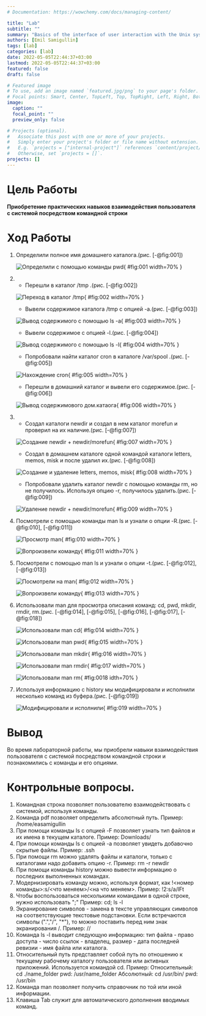 ```yaml
---
# Documentation: https://wowchemy.com/docs/managing-content/

title: "Lab"
subtitle: ""
summary: "Basics of the interface of user interaction with the Unix system at the command line level"
authors: [Emil Samigullin]
tags: [lab]
categories: [lab]
date: 2022-05-05T22:44:37+03:00
lastmod: 2022-05-05T22:44:37+03:00
featured: false
draft: false

# Featured image
# To use, add an image named `featured.jpg/png` to your page's folder.
# Focal points: Smart, Center, TopLeft, Top, TopRight, Left, Right, BottomLeft, Bottom, BottomRight.
image:
  caption: ""
  focal_point: ""
  preview_only: false

# Projects (optional).
#   Associate this post with one or more of your projects.
#   Simply enter your project's folder or file name without extension.
#   E.g. `projects = ["internal-project"]` references `content/project/deep-learning/index.md`.
#   Otherwise, set `projects = []`.
projects: []
---
```


# Цель Работы  

**Приобретение практических навыков взаимодействия пользователя с системой посредством командной строки**

# Ход Работы
1. Определили полное имя домашнего каталога.(рис. [-@fig:001])

   ![Определили с помощью команды pwd](images/1.jpg){ #fig:001 width=70% }

2. - Перешли в каталог /tmp .(рис. [-@fig:002])

   ![Переход в каталог /tmp](images/2.1.jpg){ #fig:002 width=70% }
   
   - Вывели  содержимое каталога /tmp с опцией -a.(рис. [-@fig:003])
   
   ![Вывод содержимого с помощью ls -a](images/2.2.1.jpg){ #fig:003 width=70% }
   
   - Вывели содержимое с опцией -l.(рис. [-@fig:004])
   
   ![Вывод содержимого с помощью ls -l](images/2.2.2.jpg){ #fig:004 width=70% }
   
   - Попробовали найти каталог cron в каталоге /var/spool .(рис. [-@fig:005])
   
   ![Нахождение cron](images/2.3.jpg){ #fig:005 width=70% }
   
   - Перешли в домашний каталог и вывели его содержимое.(рис. [-@fig:006])
   
   ![Вывод содержимового дом.катаога](images/2.4.jpg){ #fig:006 width=70% }
   
3. - Создал каталоги newdir и создал в нем каталог morefun и проверил на их наличие.(рис. [-@fig:007])

   ![Cоздание newdir + newdir/morefun](images/3.1.jpg){ #fig:007 width=70% }
   
   - Создал в домашнем каталоге одной командой каталоги letters, memos, misk и после удалил их.(рис. [-@fig:008])
   
   ![Создание и удаление letters, memos, misk](images/3.3.jpg){ #fig:008 width=70% }
   
   - Попробовали удалить каталог newdir с помощью команды rm, но не получилось. Используя опцию -r, получилось удалить.(рис. [-@fig:009])
   
   ![Удаление newdir + newdir/morefun](images/3.5.jpg){ #fig:009 width=70% }
   
4. Посмотрели с помощью команды man ls и узнали о опции -R.(рис. [-@fig:010], [-@fig:011])

   ![Просмотр man](images/4.1.jpg){ #fig:010 width=70% }
   
   ![Вопроизвели команду](images/4.2.jpg){ #fig:011 width=70% }
   
5. Посмотрели с помощью man ls и узнали о опции -t.(рис. [-@fig:012], [-@fig:013])

   ![Посмотрели на man](images/5.1.jpg){ #fig:012 width=70% }
   
   ![Вопроизвели команду](images/5.2.jpg){ #fig:013 width=70% }
   
6. Использовали man для просмотра описания команд: cd, pwd, mkdir, rmdir, rm.(рис. [-@fig:014], [-@fig:015], [-@fig:016], [-@fig:017], [-@fig:018])

   ![Использовали man cd](images/6.1.jpg){ #fig:014 width=70% }
   
   ![Использовали man pwd](images/6.2.jpg){ #fig:015 width=70% }
   
   ![Использовали man mkdir](images/6.3.jpg){ #fig:016 width=70% }
   
   ![Использовали man rmdir](images/6.4.jpg){ #fig:017 width=70% }
   
   ![Использовали man rm](images/6.5.jpg){ #fig:0018 idth=70% }
   
7. Используя информацию с history мы модифицировали и исполнили несколько команд из буфера.(рис. [-@fig:019])

   ![Модифицировали и исполнили](images/7.2.jpg){ #fig:019 width=70% }
   
   
# Вывод

Во время лабораторной работы, мы приобрели навыки взаимодействия пользователя с системой посредством командной строки и познакомились с команды и его опциями.

# Контрольные вопросы.  
1. Командная строка позволяет пользователю взаимодействовать с системой, используя команды.
2. Команда pdf позволяет определить абсолютный путь. Пример: /home/easamigullin
3. При помощи команды ls с опцией -F позволяет узнать тип файлов и их имена в текущем каталоге. Пример: Downloads/
4. При помощи команды ls с опцией -a позволяет увидеть добавочно скрытые файлы. Пример: .ssh
5. При помощи rm можно удалять файлы и каталоги, только с каталогами надо добавить опцию -r. Пример: rm -r newdir
6. При помощи команды history можно вывести информацию о последних выполненных командах.
7. Модернизировать команду можно, используя формат, как
   !<номер команды>:s/<что меняем>/<на что меняем>. Пример: !2:s/a/lFt
8. Чтобы воспользоваться несколькими командами в одной строке, нужно использовать ";" Пример: cd; ls -l
9. Экранирование символов - замена в тексте управляющих символов на соответствующие текстовые подстановки. Если встречаются символы (".","/", "*"), то можно поставить перед ним знак экранирования /. Пример: //
10. Команда ls -l выводит следующую информацию: тип файла - право доступа - число ссылок - владелец, размер - дата последней ревизии - имя файла или каталога.
11. Относительный путь представляет собой путь по отношению к текущему рабочему каталогу пользователя или активных приложений. Используется командой cd. Пример: Относительный: cd ./name_folder
               pwd: /usr/name_folder
Абсолютный: cd /usr/bin/
            pwd: /usr/bin
12. Команда man позволяет получить справочник по той или иной информации.
13. Клавиша Tab служит для автоматического дополнения вводимых команд.
